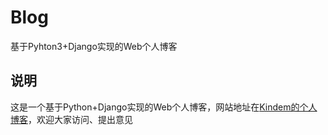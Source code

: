 # Blog
基于Pyhton3+Django实现的Web个人博客
## 说明
这是一个基于Python+Django实现的Web个人博客，网站地址在[Kindem的个人博客](http://www.kindemh.cn/)，欢迎大家访问、提出意见
